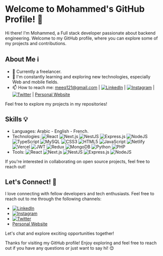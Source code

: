 # Welcome to Mohammed's GitHub Profile! 👋

Hi there! I'm Mohammed, a Full stack developer passionate about backend engineering. Welcome to my GitHub profile, where you can explore some of my projects and contributions.

## About Me ℹ️

- 💼 Currently a freelancer.
- 🌱 I'm constantly learning and exploring new technologies, especially Web and mobile fields.
- 📫 How to reach me:  meeq121@gmail.com | [![LinkedIn](https://img.shields.io/badge/LinkedIn-%230077B5.svg?logo=linkedin&logoColor=white)](https://www.linkedin.com/in/mohammed-meddour-127144289/) | [![Instagram](https://img.shields.io/badge/Instagram-%23E4405F.svg?logo=Instagram&logoColor=white)](https://www.instagram.com/mohamed__beat/) | [![Twitter](https://img.shields.io/badge/Twitter-%231DA1F2.svg?logo=Twitter&logoColor=white)](https://twitter.com/MohamedBeat2) | [Personal Website](https://main--mmohammed-portfolio.netlify.app/)
   



Feel free to explore my projects in my repositories!

## Skills 💡

- Languages: Arabic - English - French.
- Technologies: ![React](https://img.shields.io/badge/react-%2320232a.svg?style=flat&logo=react&logoColor=%2361DAFB) ![Next.js](https://img.shields.io/badge/next.js-%23000000.svg?style=flat&logo=next-dot-js&logoColor=white) ![NestJS](https://img.shields.io/badge/nestjs-%23E0234E.svg?style=flat&logo=nestjs&logoColor=white) ![Express.js](https://img.shields.io/badge/express.js-%23404d59.svg?style=flat&logo=express&logoColor=%2361DAFB) ![NodeJS](https://img.shields.io/badge/node.js-6DA55F?style=flat&logo=node.js&logoColor=white) ![TypeScript](https://img.shields.io/badge/typescript-%23007ACC.svg?style=flat&logo=typescript&logoColor=white) ![MySQL](https://img.shields.io/badge/mysql-%2300f.svg?style=flat&logo=mysql&logoColor=white)  ![CSS3](https://img.shields.io/badge/css3-%231572B6.svg?style=flat&logo=css3&logoColor=white) ![HTML5](https://img.shields.io/badge/html5-%23E34F26.svg?style=flat&logo=html5&logoColor=white) ![JavaScript](https://img.shields.io/badge/javascript-%23323330.svg?style=flat&logo=javascript&logoColor=%23F7DF1E) ![Netlify](https://img.shields.io/badge/netlify-%23000000.svg?style=flat&logo=netlify&logoColor=#00C7B7) ![Vercel](https://img.shields.io/badge/vercel-%23000000.svg?style=flat&logo=vercel&logoColor=white)  ![JWT](https://img.shields.io/badge/JWT-black?style=flat&logo=JSON%20web%20tokens) ![Redux](https://img.shields.io/badge/redux-%23593d88.svg?style=flat&logo=redux&logoColor=white) ![MongoDB](https://img.shields.io/badge/MongoDB-%234ea94b.svg?style=flat&logo=mongodb&logoColor=white) ![Python](https://img.shields.io/badge/python-%2314354C.svg?style=flat&logo=python&logoColor=white) ![PHP](https://img.shields.io/badge/php-%23777BB4.svg?style=flat&logo=php&logoColor=white) 
- Tools: ![React](https://img.shields.io/badge/react-%2320232a.svg?style=flat&logo=react&logoColor=%2361DAFB) ![Next.js](https://img.shields.io/badge/next.js-%23000000.svg?style=flat&logo=next-dot-js&logoColor=white) ![NestJS](https://img.shields.io/badge/nestjs-%23E0234E.svg?style=flat&logo=nestjs&logoColor=white) ![Express.js](https://img.shields.io/badge/express.js-%23404d59.svg?style=flat&logo=express&logoColor=%2361DAFB) ![NodeJS](https://img.shields.io/badge/node.js-6DA55F?style=flat&logo=node.js&logoColor=white)


If you're interested in collaborating on open source projects, feel free to reach out!

## Let's Connect! 🤝

I love connecting with fellow developers and tech enthusiasts. Feel free to reach out to me through the following channels:

- [![LinkedIn](https://img.shields.io/badge/LinkedIn-%230077B5.svg?logo=linkedin&logoColor=white)](https://www.linkedin.com/in/mohammed-meddour-127144289/)
- [![Instagram](https://img.shields.io/badge/Instagram-%23E4405F.svg?logo=Instagram&logoColor=white)](https://www.instagram.com/mohamed__beat/)
- [![Twitter](https://img.shields.io/badge/Twitter-%231DA1F2.svg?logo=Twitter&logoColor=white)](https://twitter.com/MohamedBeat2)
- [Personal Website](https://main--mmohammed-portfolio.netlify.app/)

Let's chat and explore exciting opportunities together!

Thanks for visiting my GitHub profile! Enjoy exploring and feel free to reach out if you have any questions or just want to say hi! 😊
